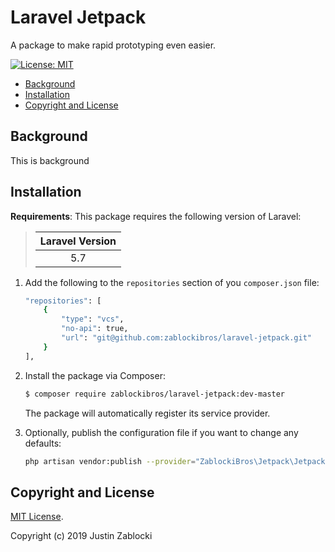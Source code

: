 # Laravel Jetpack

A package to make rapid prototyping even easier.

[![License: MIT](https://img.shields.io/badge/License-MIT-brightgreen.svg?style=flat-square)](https://opensource.org/licenses/MIT)

* [Background](#background)
* [Installation](#installation)
* [Copyright and License](#copyright-and-license)


## Background

This is background

## Installation

**Requirements**: This package requires the following version of Laravel:
> 
> | Laravel Version |
> |:---------------:|
> |       5.7       |

1. Add the following to the `repositories` section of you `composer.json` file:

    ```sh
    "repositories": [
        {
            "type": "vcs",
            "no-api": true,
            "url": "git@github.com:zablockibros/laravel-jetpack.git"
        }
    ],
    ```
    
2. Install the package via Composer:

    ```sh
    $ composer require zablockibros/laravel-jetpack:dev-master
    ```

    The package will automatically register its service provider.

3. Optionally, publish the configuration file if you want to change any defaults:

    ```sh
    php artisan vendor:publish --provider="ZablockiBros\Jetpack\JetpackServiceProvider"
    ```

## Copyright and License

[MIT License](LICENSE.md).

Copyright (c) 2019 Justin Zablocki
